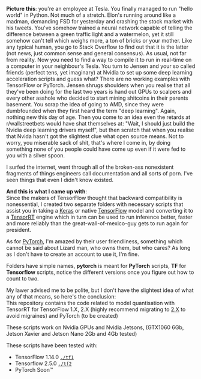 **Picture this**: you're an employee at Tesla. You finally managed to run "hello world" in Python. Not much of a stretch. Elon's running around like a madman, demanding FSD for yesterday and crashing the stock market with his tweets. You've somehow trained a neural network capable of telling the difference between a green traffic light and a watermelon, yet it still somehow can't tell which weighs more, a ton of bricks or your mother. Like any typical human, you go to Stack Overflow to find out that it is the latter (not news, just common sense and general consensus). As usual, not far from reality. Now you need to find a way to compile it to run in real-time on a computer in your neighbour's Tesla. You turn to Jensen and your so called friends (perfect tens, yet imaginary) at Nvidia to set up some deep learning acceleration scripts and guess what? There are no working examples with TensorFlow or PyTorch. Jensen shrugs shoulders when you realise that all they've been doing for the last two years is hand out GPUs to scalpers and every other asshole who decided to start mining shitcoins in their parents basement. You scrap the idea of going to AMD, since they were dumbfounded when they first heard the term "deep learning". Again, nothing new this day of age. Then you come to an idea even the retards at r/wallstreetbets would have shat themselves at: "Wait, I should just build the Nvidia deep learning drivers myself", but then scratch that when you realise that Nvida hasn't got the slightest clue what open source means. Not to worry, you miserable sack of shit, that's where I come in, by doing something none of you people could have come up even if it were fed to you with a silver spoon.

I surfed the internet, went through all of the broken-ass nonexistent fragments of things engineers call documentation and all sorts of porn. I've seen things that even I didn't know existed.

**And this is what I came up with**:  
Since the makers of TensorFlow thought that backward compatibility is nonessential, I created two separate folders with necessary scripts that assist you in taking a [Keras][3] or native [TensorFlow][4] model and converting it to a [TensorRT][2] engine which in turn can be used to run inference better, faster and more reliably than the great-wall-of-mexico-guy gets to run again for president.

As for [PyTorch][5], I'm amazed by their user friendliness, something which cannot be said about Lizard man, who owns them, but who cares? As long as I don't have to create an account to use it, I'm fine.

Folders have simple names, **pytorch** is meant for **PyTorch** scripts, **TF** for **Tensorflow** scripts, notice the different versions once you figure out how to count to two.

My lawer advised me to be polite, but I don't have the slightest idea of what any of that means, so here's the conclusion:  
This repository contains the code related to model quantisation with TensorRT for TensorFlow 1.X, 2.X (highly recommend migrating to [2.X][1] to avoid migraines) and PyTorch (to be created)  

These scripts work on Nvidia GPUs and Nvidia Jetsons, (GTX1060 6Gb, Jetson Xavier and Jetson Nano 2Gb and 4Gb tested)

These scripts have been tested with: 
* TensorFlow 1.14.0 [`./tf1`](tf1)
* Tensorflow 2.5.0 [`./tf2`](tf2)  
* PyTorch Soon™

[1]:https://www.tensorflow.org/guide/migrate/tf1_vs_tf2
[2]:https://github.com/NVIDIA/TensorRT
[3]:https://github.com/keras-team/keras
[4]:https://github.com/tensorflow/tensorflow
[5]:https://github.com/pytorch/pytorch
